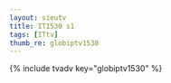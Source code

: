 ```yaml
--- 
layout: sieutv
title: IT1530 s1
tags: [ITtv]
thumb_re: globiptv1530
---
```

{% include tvadv key="globiptv1530" %} 
